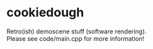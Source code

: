# cookiedough

Retro(ish) demoscene stuff (software rendering).  
Please see code/main.cpp for more information!
